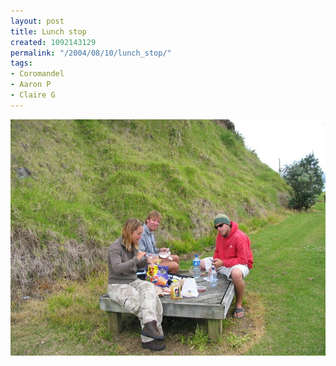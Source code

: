 ```yaml
---
layout: post
title: Lunch stop
created: 1092143129
permalink: "/2004/08/10/lunch_stop/"
tags:
- Coromandel
- Aaron P
- Claire G
---
```


<img src="/image/images/img_2225-1031.jpg"/>

